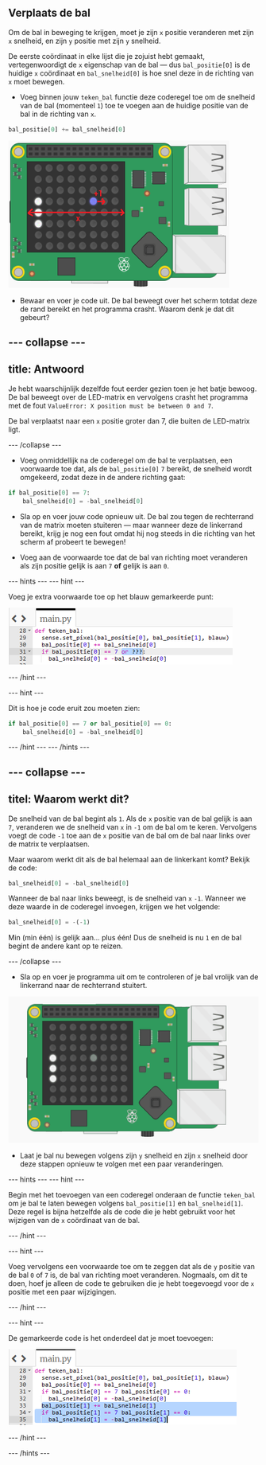## Verplaats de bal

Om de bal in beweging te krijgen, moet je zijn `x` positie veranderen met zijn `x` snelheid, en zijn `y` positie met zijn `y` snelheid.

De eerste coördinaat in elke lijst die je zojuist hebt gemaakt, vertegenwoordigt de `x` eigenschap van de bal — dus `bal_positie[0]` is de huidige `x` coördinaat en `bal_snelheid[0]` is hoe snel deze in de richting van `x` moet bewegen.

+ Voeg binnen jouw `teken_bal` functie deze coderegel toe om de snelheid van de bal (momenteel `1`) toe te voegen aan de huidige positie van de bal in de richting van `x`.

``` python
bal_positie[0] += bal_snelheid[0]
```

![Snelheid x](images/velocity-x.png)

+ Bewaar en voer je code uit. De bal beweegt over het scherm totdat deze de rand bereikt en het programma crasht. Waarom denk je dat dit gebeurt?

--- collapse ---
---
title: Antwoord
---

Je hebt waarschijnlijk dezelfde fout eerder gezien toen je het batje bewoog. De bal beweegt over de LED-matrix en vervolgens crasht het programma met de fout `ValueError: X position must be between 0 and 7`.

De bal verplaatst naar een `x` positie groter dan 7, die buiten de LED-matrix ligt.

--- /collapse ---

+ Voeg onmiddellijk na de coderegel om de bal te verplaatsen, een voorwaarde toe dat, als de `bal_positie[0]` `7` bereikt, de snelheid wordt omgekeerd, zodat deze in de andere richting gaat:

``` python
if bal_positie[0] == 7:
    bal_snelheid[0] = -bal_snelheid[0]
```

+ Sla op en voer jouw code opnieuw uit. De bal zou tegen de rechterrand van de matrix moeten stuiteren — maar wanneer deze de linkerrand bereikt, krijg je nog een fout omdat hij nog steeds in die richting van het scherm af probeert te bewegen!

+ Voeg aan de voorwaarde toe dat de bal van richting moet veranderen als zijn positie gelijk is aan `7` **of** gelijk is aan `0`.

--- hints ---
 --- hint ---

Voeg je extra voorwaarde toe op het blauw gemarkeerde punt:

![Toevoegen aan voorwaarde](images/add-to-conditional.png)

--- /hint ---

--- hint ---

Dit is hoe je code eruit zou moeten zien:
``` python
if bal_positie[0] == 7 or bal_positie[0] == 0:
    bal_snelheid[0] = -bal_snelheid[0]
```

--- /hint --- --- /hints ---

--- collapse ---
---
titel: Waarom werkt dit?
---

De snelheid van de bal begint als `1`. Als de `x` positie van de bal gelijk is aan `7`, veranderen we de snelheid van `x` in `-1` om de bal om te keren. Vervolgens voegt de code `-1` toe aan de `x` positie van de bal om de bal naar links over de matrix te verplaatsen.

Maar waarom werkt dit als de bal helemaal aan de linkerkant komt? Bekijk de code:

```python
bal_snelheid[0] = -bal_snelheid[0]
```

Wanneer de bal naar links beweegt, is de snelheid van `x` `-1`. Wanneer we deze waarde in de coderegel invoegen, krijgen we het volgende:

```python
bal_snelheid[0] = -(-1)
```

Min (min één) is gelijk aan... plus één! Dus de snelheid is nu `1` en de bal begint de andere kant op te reizen.

--- /collapse ---

+ Sla op en voer je programma uit om te controleren of je bal vrolijk van de linkerrand naar de rechterrand stuitert.

![Stuiterbal](images/bouncing-ball.gif)

+ Laat je bal nu bewegen volgens zijn `y` snelheid en zijn `x` snelheid door deze stappen opnieuw te volgen met een paar veranderingen.

--- hints ---
 --- hint ---

Begin met het toevoegen van een coderegel onderaan de functie `teken_bal` om je bal te laten bewegen volgens `bal_positie[1]` en `bal_snelheid[1]`. Deze regel is bijna hetzelfde als de code die je hebt gebruikt voor het wijzigen van de `x` coördinaat van de bal.

--- /hint ---

--- hint ---

Voeg vervolgens een voorwaarde toe om te zeggen dat als de `y` positie van de bal `0` of `7` is, de bal van richting moet veranderen. Nogmaals, om dit te doen, hoef je alleen de code te gebruiken die je hebt toegevoegd voor de `x` positie met een paar wijzigingen.

--- /hint ---

--- hint ---

De gemarkeerde code is het onderdeel dat je moet toevoegen:

![De bal omhoog bewegen](images/hint-draw-ball.png)

--- /hint ---

--- /hints ---
